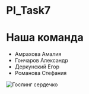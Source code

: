 # PI_Task7

# Наша команда
* Амрахова Амалия
* Гончаров Александр
* Деркунский Егор
* Романова Стефания

![Гослинг сердечко](https://github.com/privet-kak-dela/PI_Task7/assets/115399488/470dffff-0a41-4f77-b14f-7229c0186b29)

